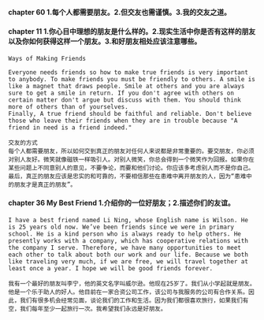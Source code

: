 #### chapter 60 1.每个人都需要朋友。2.但交友也需谨慎。3.我的交友之道。
#### chapter 11 1.你心目中理想的朋友是什么样的。2.现实生活中你是否有这样的朋友以及你如何获得这样一个朋友。3.和好朋友相处应该注意哪些。

    Ways of Making Friends

    Everyone needs friends so how to make true friends is very important to anybody. To make friends you must be friendly to others. A smile is like a magnet that draws people. Smile at others and you are always sure to get a smile in return. If you don't agree with others on certain matter don't argue but discuss with them. You should think more of others than of yourselves.
    Finally, A true friend should be faithful and reliable. Don't believe those who leave their friends when they are in trouble because "A friend in need is a friend indeed."

    交友的方式
    每个人都需要朋友，所以如何交到真正的朋友对任何人来说都是非常重要的。要交朋友，你必须对别人友好。微笑就像磁铁一样吸引人。对别人微笑，你总会得到一个微笑作为回报。如果你在某些问题上不同意别人的意见，不要争论，而要和他们讨论。你应该多考虑别人而不是你自己。
    最后，真正的朋友应该是忠实的和可靠的，不要相信那些在患难中离开朋友的人，因为“患难中的朋友才是真正的朋友”。


#### chapter 36 My Best Friend 1.介绍你的一位好朋友；2.描述你们的友谊。

    I have a best friend named Li Ning, whose English name is Wilson. He is 25 years old now. We’ve been friends since we were in primary school. He is a kind person who is always ready to help others. He presently works with a company, which has cooperative relations with the company I serve. Therefore, we have many opportunities to meet each other to talk about both our work and our life. Because we both like traveling very much, if we are free, we will travel together at least once a year. I hope we will be good friends forever.

    我有一个最好的朋友叫李宁，他的英文名字叫威尔逊。他现在25岁了。我们从小学起就是朋友。他是一个乐于助人的好人。他目前在一家合资公司工作，该公司与我服务的公司有合作关系。因此，我们有很多机会经常见面，谈论我们的工作和生活。因为我们都很喜欢旅行，如果我们有空，我们每年至少一起旅行一次。我希望我们永远是好朋友。
